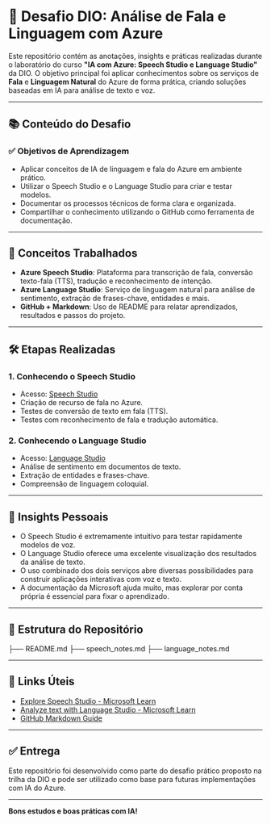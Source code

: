 # 🚀 Desafio DIO: Análise de Fala e Linguagem com Azure

Este repositório contém as anotações, insights e práticas realizadas durante o laboratório do curso **"IA com Azure: Speech Studio e Language Studio"** da DIO. O objetivo principal foi aplicar conhecimentos sobre os serviços de **Fala** e **Linguagem Natural** do Azure de forma prática, criando soluções baseadas em IA para análise de texto e voz.

---

## 📚 Conteúdo do Desafio

### ✅ Objetivos de Aprendizagem

- Aplicar conceitos de IA de linguagem e fala do Azure em ambiente prático.
- Utilizar o Speech Studio e o Language Studio para criar e testar modelos.
- Documentar os processos técnicos de forma clara e organizada.
- Compartilhar o conhecimento utilizando o GitHub como ferramenta de documentação.

---

## 🧠 Conceitos Trabalhados

- **Azure Speech Studio**: Plataforma para transcrição de fala, conversão texto-fala (TTS), tradução e reconhecimento de intenção.
- **Azure Language Studio**: Serviço de linguagem natural para análise de sentimento, extração de frases-chave, entidades e mais.
- **GitHub + Markdown**: Uso de README para relatar aprendizados, resultados e passos do projeto.

---

## 🛠️ Etapas Realizadas

### 1. Conhecendo o Speech Studio

- Acesso: [Speech Studio](https://speech.microsoft.com/)
- Criação de recurso de fala no Azure.
- Testes de conversão de texto em fala (TTS).
- Testes com reconhecimento de fala e tradução automática.

### 2. Conhecendo o Language Studio

- Acesso: [Language Studio](https://language.cognitive.azure.com/)
- Análise de sentimento em documentos de texto.
- Extração de entidades e frases-chave.
- Compreensão de linguagem coloquial.

---

## 💬 Insights Pessoais

- O Speech Studio é extremamente intuitivo para testar rapidamente modelos de voz.
- O Language Studio oferece uma excelente visualização dos resultados da análise de texto.
- O uso combinado dos dois serviços abre diversas possibilidades para construir aplicações interativas com voz e texto.
- A documentação da Microsoft ajuda muito, mas explorar por conta própria é essencial para fixar o aprendizado.

---

## 📂 Estrutura do Repositório

  ├── README.md 
  ├── speech_notes.md 
  ├── language_notes.md
  
---

## 🔗 Links Úteis

- [Explore Speech Studio - Microsoft Learn](https://learn.microsoft.com/en-us/training/modules/explore-speech-service/)
- [Analyze text with Language Studio - Microsoft Learn](https://learn.microsoft.com/en-us/training/modules/analyze-text-with-language-service/)
- [GitHub Markdown Guide](https://www.markdownguide.org/)

---

## ✅ Entrega

Este repositório foi desenvolvido como parte do desafio prático proposto na trilha da DIO e pode ser utilizado como base para futuras implementações com IA do Azure.

---

**Bons estudos e boas práticas com IA!**





